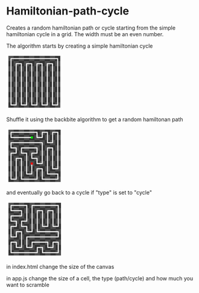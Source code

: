 # Hamiltonian-path-cycle
Creates a random hamiltonian path or cycle starting from the simple hamiltonian cycle in a grid.
The width must be an even number.

The algorithm starts by creating a simple hamiltonian cycle

<img  src="img/simpleCycle.JPG" width=150>

Shuffle it using the backbite algorithm to get a random hamiltonan path

<img  src="img/path.JPG" width=150>

and eventually go back to a cycle if "type" is set to "cycle"

<img  src="img/cycle.JPG" width=150>

in index.html change the size of the canvas

in app.js change the size of a cell, the type (path/cycle) and how much you want to scramble
